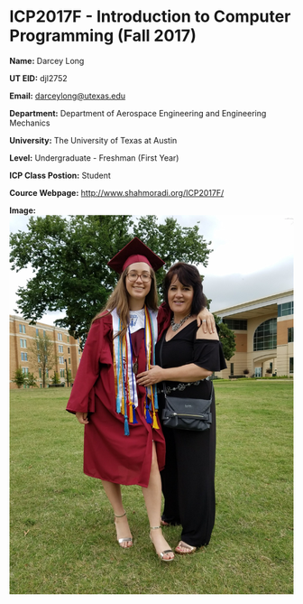 # ICP2017F - Introduction to Computer Programming (Fall 2017) #
 **Name:** Darcey Long 

**UT EID:** djl2752 

**Email:** darceylong@utexas.edu

**Department:** Department of Aerospace Engineering and Engineering Mechanics

**University:** The University of Texas at Austin

**Level:** Undergraduate - Freshman (First Year)

**ICP Class Postion:** Student

**Cource Webpage:**  http://www.shahmoradi.org/ICP2017F/

**Image:** ![](https://github.com/Darcey99/ICP2017F/blob/master/Grad%20Pic.JPG)
